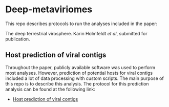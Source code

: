 # Deep-metaviriomes

This repo describes protocols to run the analyses included in the paper:  

The deep terrestrial virosphere. Karin Holmfeldt _et al_, submitted for publication.

## Host prediction of viral contigs

Throughout the paper, publicly available software was used to perform most analyses. However, prediction of potential hosts for viral contigs included a lot of data processing with custom scripts. The main purpose of this repo is to describe this analysis. The protocol for this prediction analysis can be found at the following link: 

- [Host prediction of viral contigs](docs/host-prediction.md)
